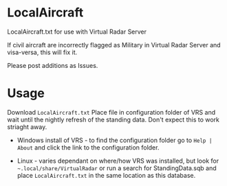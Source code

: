 # LocalAircraft
LocalAircraft.txt for use with Virtual Radar Server

If civil aircraft are incorrectly flagged as Military in Virtual Radar Server and visa-versa, this will fix it.

Please post additions as Issues.

# Usage

Download ``LocalAircraft.txt`` Place file in configuration folder of VRS and wait until the nightly refresh of the standing data. Don't expect this to work striaght away.

- Windows install of VRS - to find the configuration folder go to ``Help | About`` and click the link to the configuration folder.

- Linux - varies dependant on where/how VRS was installed, but look for ``~.local/share/VirtualRadar`` or run a search for StandingData.sqb and place ``LocalAircraft.txt`` in the same location as this database.
